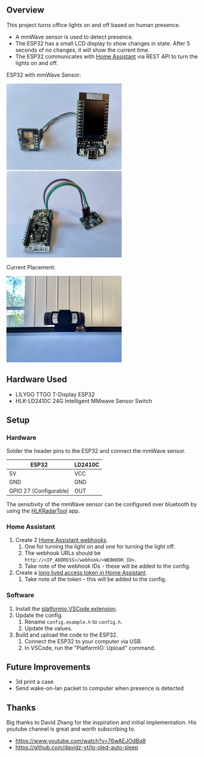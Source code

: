 ## Overview

This project turns office lights on and off based on human presence.

- A mmWave sensor is used to detect presence.
- The ESP32 has a small LCD display to show changes in state. After 5 seconds of no changes, it will show the current time.
- The ESP32 communicates with [Home Assistant](https://www.home-assistant.io/) via REST API to turn the lights on and off.

ESP32 with mmWave Sensor:

<img alt="Front view of ESP32 microcontroller with millimeter wave sensor" src="./images/esp32-a.jpeg" width="300" >
<img alt="Back view of ESP32  microcontroller with millimeter wave sensor" src="./images/esp32-b.jpeg" width="300" >

Current Placement:

<img alt="mmWave sensor nestled under webcam on top of monitor" src="./images/sensor-placement.jpeg" width="300" >

## Hardware Used

- LILYGO TTGO T-Display ESP32
- HLK-LD2410C 24G Intelligent MMwave Sensor Switch

## Setup

### Hardware

Solder the header pins to the ESP32 and connect the mmWave sensor.

| ESP32                  | LD2410C |
| ---------------------- | ------- |
| 5V                     | VCC     |
| GND                    | GND     |
| GPIO 27 (Configurable) | OUT     |

The sensitivity of the mmWave sensor can be configured over bluetooth by using the [HLKRadarTool](https://apps.apple.com/us/app/hlkradartool/id1638651152) app.

### Home Assistant

1.  Create 2 [Home Assistant webhooks](https://developers.home-assistant.io/docs/en/external_api_rest.html#webhook).
    1.  One for turning the light on and one for turning the light off.
    1.  The webhook URLs should be `http://<IP_ADDRESS>/webhook/<WEBHOOK_ID>`.
    1.  Take note of the webhook IDs - these will be added to the config.
1.  Create a [long lived access token in Home Assistant](https://developers.home-assistant.io/docs/auth_api/#long-lived-access-token).
    1.  Take note of the token - this will be added to the config.

### Software

1. Install the [platformio VSCode extension](https://marketplace.visualstudio.com/items?itemName=platformio.platformio-ide).
2. Update the config.
   1. Rename `config.example.h` to `config.h`.
   1. Update the values.
3. Build and upload the code to the ESP32.
   1. Connect the ESP32 to your computer via USB.
   1. In VSCode, run the "PlatformIO: Upload" command.

## Future Improvements

- 3d print a case
- Send wake-on-lan packet to computer when presence is detected

## Thanks

Big thanks to David Zhang for the inspiration and initial implementation. His youtube channel is great and worth subscribing to.

- https://www.youtube.com/watch?v=76wAEJOdBq8
- https://github.com/davidz-yt/lg-oled-auto-sleep
